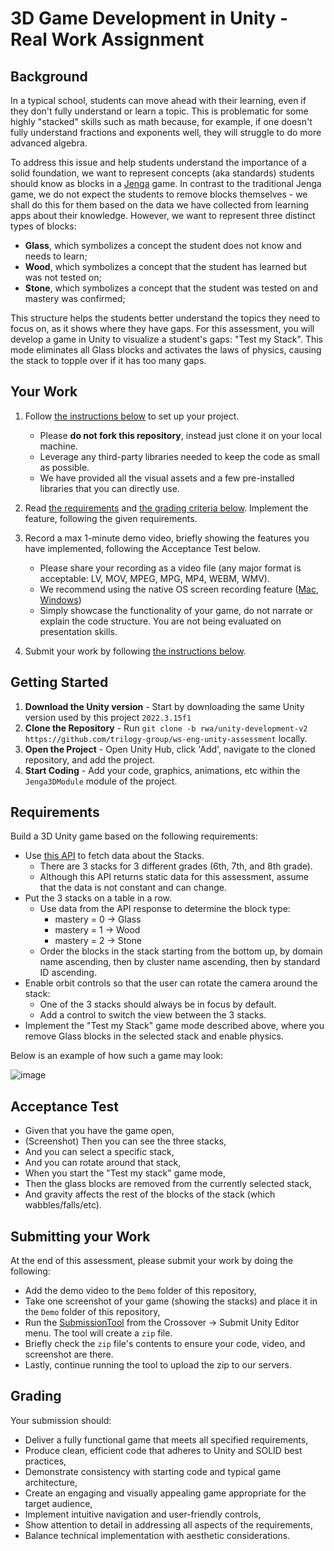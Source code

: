 # 3D Game Development in Unity - Real Work Assignment

## Background

In a typical school, students can move ahead with their learning, even if they don't fully understand or learn a topic. This is problematic for some highly "stacked" skills such as math because, for example, if one doesn't fully understand fractions and exponents well, they will struggle to do more advanced algebra.

To address this issue and help students understand the importance of a solid foundation, we want to represent concepts (aka standards) students should know as blocks in a [Jenga](https://jengathreejs.netlify.app/) game. In contrast to the traditional Jenga game, we do not expect the students to remove blocks themselves - we shall do this for them based on the data we have collected from learning apps about their knowledge. However, we want to represent three distinct types of blocks:

- **Glass**, which symbolizes a concept the student does not know and needs to learn;
- **Wood**, which symbolizes a concept that the student has learned but was not tested on;
- **Stone**, which symbolizes a concept that the student was tested on and mastery was confirmed;

This structure helps the students better understand the topics they need to focus on, as it shows where they have gaps. For this assessment, you will develop a game in Unity to visualize a student's gaps: "Test my Stack". This mode eliminates all Glass blocks and activates the laws of physics, causing the stack to topple over if it has too many gaps.

## Your Work

1. Follow [the instructions below](#getting-started) to set up your project.
   - Please **do not fork this repository**, instead just clone it on your local machine.
   - Leverage any third-party libraries needed to keep the code as small as possible.
   - We have provided all the visual assets and a few pre-installed libraries that you can directly use.
2. Read [the requirements](#requirements) and [the grading criteria below](#grading). Implement the feature, following the given requirements.
3. Record a max 1-minute demo video, briefly showing the features you have implemented, following the Acceptance Test below.
   - Please share your recording as a video file (any major format is acceptable: LV, MOV, MPEG, MPG, MP4, WEBM, WMV).
   - We recommend using the native OS screen recording feature ([Mac](https://support.apple.com/en-us/102618), [Windows](https://www.microsoft.com/en-us/windows/learning-center/how-to-record-screen-windows-11))
   - Simply showcase the functionality of your game, do not narrate or explain the code structure. You are not being evaluated on presentation skills.

4. Submit your work by following [the instructions below](#submitting-your-work).

## Getting Started

1. **Download the Unity version** - Start by downloading the same Unity version used by this project `2022.3.15f1`
2. **Clone the Repository** - Run `git clone -b rwa/unity-development-v2 https://github.com/trilogy-group/ws-eng-unity-assessment` locally.
3. **Open the Project** - Open Unity Hub, click 'Add', navigate to the cloned repository, and add the project.
4. **Start Coding** - Add your code, graphics, animations, etc within the `Jenga3DModule` module of the project.

## Requirements

Build a 3D Unity game based on the following requirements:

- Use [this API](https://ga1vqcu3o1.execute-api.us-east-1.amazonaws.com/Assessment/stack) to fetch data about the Stacks.
  - There are 3 stacks for 3 different grades (6th, 7th, and 8th grade).
  - Although this API returns static data for this assessment, assume that the data is not constant and can change.
- Put the 3 stacks on a table in a row.
  - Use data from the API response to determine the block type:
    - mastery = 0 → Glass
    - mastery = 1 → Wood
    - mastery = 2 → Stone
  - Order the blocks in the stack starting from the bottom up, by domain name ascending, then by cluster name ascending, then by standard ID ascending.
- Enable orbit controls so that the user can rotate the camera around the stack:
  - One of the 3 stacks should always be in focus by default.
  - Add a control to switch the view between the 3 stacks.
- Implement the "Test my Stack" game mode described above, where you remove Glass blocks in the selected stack and enable physics.

Below is an example of how such a game may look:

![image](https://github.com/user-attachments/assets/f69562d2-37b6-42eb-a0e4-b7f5fd354b9e)

## Acceptance Test

- Given that you have the game open,
- (Screenshot) Then you can see the three stacks,
- And you can select a specific stack,
- And you can rotate around that stack,
- When you start the "Test my stack" game mode,
- Then the glass blocks are removed from the currently selected stack,
- And gravity affects the rest of the blocks of the stack (which wabbles/falls/etc).

## Submitting your Work

At the end of this assessment, please submit your work by doing the following:

- Add the demo video to the `Demo` folder of this repository,
- Take one screenshot of your game (showing the stacks) and place it in the `Demo` folder of this repository,
- Run the [SubmissionTool](./Assets/Jenga3DModule/Scripts/Editor/SubmissionTool.cs) from the Crossover -> Submit Unity Editor menu. The tool will create a `zip` file.
- Briefly check the `zip` file's contents to ensure your code, video, and screenshot are there.
- Lastly, continue running the tool to upload the zip to our servers.

## Grading

Your submission should:
- Deliver a fully functional game that meets all specified requirements,
- Produce clean, efficient code that adheres to Unity and SOLID best practices,
- Demonstrate consistency with starting code and typical game architecture,
- Create an engaging and visually appealing game appropriate for the target audience,
- Implement intuitive navigation and user-friendly controls,
- Show attention to detail in addressing all aspects of the requirements,
- Balance technical implementation with aesthetic considerations.
